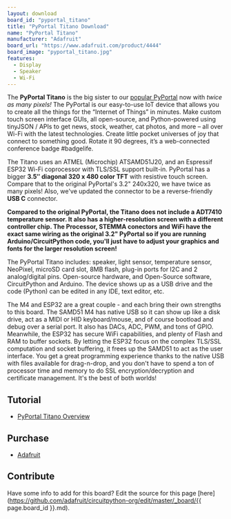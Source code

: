```yaml
---
layout: download
board_id: "pyportal_titano"
title: "PyPortal Titano Download"
name: "PyPortal Titano"
manufacturer: "Adafruit"
board_url: "https://www.adafruit.com/product/4444"
board_image: "pyportal_titano.jpg"
features:
  - Display
  - Speaker
  - Wi-Fi
---
```


The **PyPortal Titano** is the big sister to our [popular PyPortal](https://www.adafruit.com/product/4116) now with _twice as many pixels!_ The PyPortal is our easy-to-use IoT device that allows you to create all the things for the “Internet of Things” in minutes. Make custom touch screen interface GUIs, all open-source, and Python-powered using tinyJSON / APIs to get news, stock, weather, cat photos, and more – all over Wi-Fi with the latest technologies. Create little pocket universes of joy that connect to something good. Rotate it 90 degrees, it’s a web-connected conference badge #badgelife.

The Titano uses an ATMEL (Microchip) ATSAMD51J20, and an Espressif ESP32 Wi-Fi coprocessor with TLS/SSL support built-in. PyPortal has a bigger **3.5″ diagonal 320 x 480 color TFT** with resistive touch screen. Compare that to the original PyPortal's 3.2" 240x320, we have twice as many pixels! Also, we've updated the connector to be a reverse-friendly **USB C** connector.

**Compared to the original PyPortal, the Titano does not include a ADT7410 temperature sensor. It also has a higher-resolution screen with a different controller chip. The Processor, STEMMA conectors and WiFi have the exact same wiring as the original 3.2" PyPortal so if you are running Arduino/CircuitPython code, you'll just have to adjust your graphics and fonts for the larger resolution screen!**

The PyPortal Titano includes: speaker, light sensor, temperature sensor, NeoPixel, microSD card slot, 8MB flash, plug-in ports for I2C and 2 analog/digital pins. Open-source hardware, and Open-Source software, CircuitPython and Arduino. The device shows up as a USB drive and the code (Python) can be edited in any IDE, text editor, etc.

The M4 and ESP32 are a great couple - and each bring their own strengths to this board. The SAMD51 M4 has native USB so it can show up like a disk drive, act as a MIDI or HID keyboard/mouse, and of course bootload and debug over a serial port. It also has DACs, ADC, PWM, and tons of GPIO. Meanwhile, the ESP32 has secure WiFi capabilities, and plenty of Flash and RAM to buffer sockets. By letting the ESP32 focus on the complex TLS/SSL computation and socket buffering, it frees up the SAMD51 to act as the user interface. You get a great programming experience thanks to the native USB with files available for drag-n-drop, and you don't have to spend a ton of processor time and memory to do SSL encryption/decryption and certificate management. It's the best of both worlds!

## Tutorial

- [PyPortal Titano Overview](https://learn.adafruit.com/adafruit-pyportal-titano)

## Purchase
* [Adafruit](https://www.adafruit.com/product/4444)

## Contribute

Have some info to add for this board? Edit the source for this page [here](https://github.com/adafruit/circuitpython-org/edit/master/_board/{{ page.board_id }}.md).
